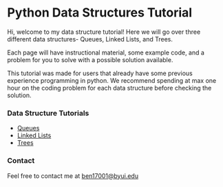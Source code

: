 # Python Data Structures Tutorial

Hi, welcome to my data structure tutorial! Here we will go over three different data structures- Queues, Linked Lists, and Trees. 

Each page will have instructional material, some example code, and a problem for you to solve with a possible solution available. 

This tutorial was made for users that already have some previous experience programming in python. We recommend spending at max one hour on the coding problem for each data structure before checking the solution.

### Data Structure Tutorials
- [Queues](1-queue.md)
- [Linked Lists](2-linked_lists.md)
- [Trees](3-trees.md)


### Contact
Feel free to contact me at ben17001@byui.edu

